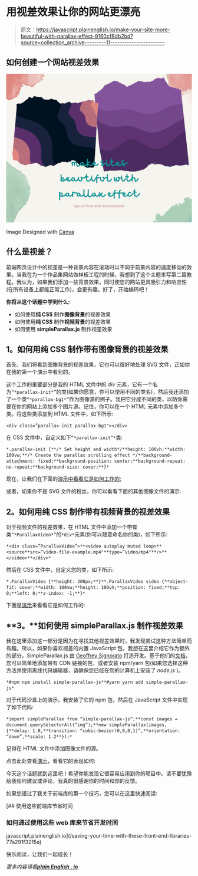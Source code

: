 # 用视差效果让你的网站更漂亮

> 原文：<https://javascript.plainenglish.io/make-your-site-more-beautiful-with-parallax-effect-9160cf8db2bd?source=collection_archive---------11----------------------->

## 如何创建一个网站视差效果

![](img/98e09a9629edc7dd66f721c55fda4194.png)

Image Designed with [Canva](https://www.canva.com/)

## **什么是视差？**

前端网页设计中的视差是一种背景内容在滚动时以不同于前景内容的速度移动的效果。当我在为一个作品集网站做样板工程的时候，我想到了这个主题来写第二篇教程。我认为，如果我们添加一些背景效果，同时使您的网站更具吸引力和响应性(在所有设备上都能正常工作)，会更有趣。好了，开始编码吧！

**你将从这个话题中学到什么:**

*   如何使用**纯 CSS** 制作**图像背景**的视差效果
*   如何使用**纯 CSS** 制作**视频背景**的视差效果
*   如何使用 **simpleParallax.js** 制作视差效果

## **1。如何用纯 CSS 制作带有图像背景的视差效果**

首先，我们将看到图像背景的视差效果，它也可以很好地处理 SVG 文件，正如你在我的第一个演示中看到的。

这个工作的重要部分是我的 HTML 文件中的 *div* 元素，它有一个名为`“*parallax-init*”`的类(如果你愿意，你可以使用不同的类名)，然后我还添加了一个类`“*parallax-bg1*”`作为图像源的例子。我把它分成不同的类，以防你需要在你的网站上添加多个图片源。记住，你可以在一个 HTML 元素中添加多个类。将这些类添加到 HTML 文件中，如下所示:

```
<div class=”parallax-init parallax-bg1"></div>
```

在 CSS 文件中，自定义如下`“*parallax-init”*`类:

```
*.parallax-init {**/* Set height and width*/**height: 100vh;**width: 100vw;**/* Create the parallax scrolling effect */**background-attachment: fixed;**background-position: center;**background-repeat: no-repeat;**background-size: cover;**}*
```

现在，让我们在下面的[演示中看看它是如何工作的:](https://0msce.csb.app/)

或者，如果你不是 SVG 文件的粉丝，你可以看看下面的其他图像文件的演示:

## **2。如何用纯 CSS 制作带有视频背景的视差效果**

对于视频文件的视差效果，在 HTML 文件中添加一个带有类`“*ParallaxVideo*”`的`*div*`元素(你可以随意命名你的类)，如下所示:

```
*<div class=”ParallaxVideo”>**<video autoplay muted loop>**<source**src=”video-file-example.mp4"**type=”video/mp4"**/>**</video>**</div>*
```

然后在 CSS 文件中，自定义您的类，如下所示:

```
*.ParallaxVideo {**height: 300px;**}**.ParallaxVideo video {**object-fit: cover;**width: 100vw;**height: 100vh;**position: fixed;**top: 0;**left: 0;**z-index: -1;**}*
```

下面是[演示](https://xowd0.csb.app/)来看看它是如何工作的:

## **3。**如何使用 **simpleParallax.js** 制作视差效果

我在这里添加这一部分是因为在寻找其他视差效果时，我发现尝试这种方法简单而有趣。所以，如果你喜欢视差的内置 JavaScript 包，我想在这里介绍它作为额外的部分。SimpleParallax.js 由 [Geoffrey Signorato](https://twitter.com/geo_signo) 打造开发。基于他们的[文档](https://simpleparallax.com/)，您可以简单地添加带有 CDN 链接的包，或者安装 npm/yarn 包(如果您选择这种方法并使用离线代码编辑器，请确保您已经在您的计算机上安装了 *node.js* )。

```
*#npm npm install simple-parallax-js**#yarn yarn add simple-parallax-js*
```

对于代码沙盒上的演示，我安装了它的 npm 包，然后在 JavaScript 文件中实现了如下代码:

```
*import simpleParallax from “simple-parallax-js”;**const images = document.querySelectorAll(“img”);**new simpleParallax(images, {**delay: 1.8,**transition: “cubic-bezier(0,0,0,1)”,**orientation: “down”,**scale: 1.2**});*
```

记得在 HTML 文件中添加图像文件的源。

点击此处查看[演示](https://mxgyz.csb.app/)，看看它的表现如何:

今天这个话题就到这里吧！希望你能发现它很容易应用到你的项目中。请不要犹豫给我任何建议或评论，我真的很感谢你的时间和你的反馈。

如果您错过了我关于前端库的第一个技巧，您可以在这里快速阅读:

[](/saving-your-time-with-these-front-end-libraries-77a291f3215a) [## 使用这些前端库节省时间

### 如何通过使用这些 web 库来节省开发时间

javascript.plainenglish.io](/saving-your-time-with-these-front-end-libraries-77a291f3215a) 

快乐阅读，让我们一起成长！

*更多内容请看*[***plain English . io***](http://plainenglish.io)